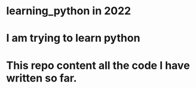 # learning_python in 2022
# I am trying  to learn python
# This repo content all the code I have written so far.
